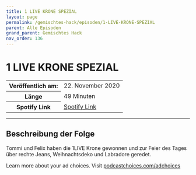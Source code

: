 ```yaml
---
title: 1 LIVE KRONE SPEZIAL
layout: page
permalink: /gemischtes-hack/episoden/1-LIVE-KRONE-SPEZIAL
parent: Alle Episoden
grand_parent: Gemischtes Hack
nav_order: 136
---
```


# 1 LIVE KRONE SPEZIAL
<table class="resp-table dcf-table dcf-table-responsive dcf-table-bordered dcf-table-striped dcf-w-100%">
                    <tbody>
                        <tr>
                            <th scope="row">Veröffentlich am:</th>
                            <td data-label="Veröffentlich am:">22. November 2020</td>
                        </tr>
                        <tr>
                            <th scope="row">Länge </th>
                            <td data-label="Länge ">49 Minuten</td>
                        </tr><tr>
                                <th scope="row">Spotify Link</th>
                                <td data-label="Spotify Link"><a href="https://open.spotify.com/episode/3C3M5jiTMjLxIe1XYBfDHz">Spotify Link</a></td>
                            </tr></tbody>
                </table>

***

## Beschreibung der Folge

<div>
<p>Tommi und Felix haben die 1LIVE Krone gewonnen und zur Feier des Tages über rechte Jeans, Weihnachtsdeko und Labradore geredet.</p><p> </p><p>Learn more about your ad choices. Visit <a href="https://podcastchoices.com/adchoices">podcastchoices.com/adchoices</a></p>  
</div>

